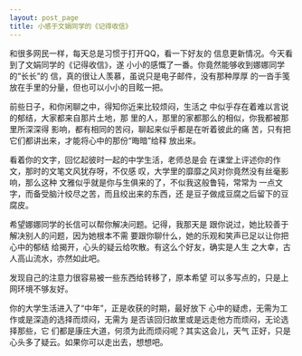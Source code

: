 ```yaml
---
layout: post_page
title: 小感于文娟同学的《记得收信》
---
```


和很多网民一样，每天总是习惯于打开QQ，看一下好友的
信息更新情况。今天看到了文娟同学的《记得收信》，遂
小小的感慨了一番。你竟然能够收到娜娜同学的“长长”的
信，真的很让人羡慕，虽说只是电子邮件，没有那种厚厚
的一沓手笺放在手里的分量，但也可以小小的目眩一把。

前些日子，和你闲聊之中，得知你近来比较烦闷，生活之
中似乎存在着难以言说的郁结，大家都来自那片土地，那
里的人，那里的家都那么的相似，你我都被那里所深深得
影响，都有相同的苦闷，聊起来似乎都是在听着彼此的痛
苦，只有把它们都讲出来，才能将心中的那份“晦暗”给释
放出来。

看着你的文字，回忆起彼时一起的中学生活，老师总是会
在课堂上评述你的作文，那时的文笔文风犹存呀，不仅感
叹，大学里的靡靡之风对你竟然没有丝毫影响，那么这种
文雅似乎就是你与生俱来的了，不似我这般鲁钝，常常为
一点文字，而备受脑汁绞尽之苦，而且绞出来的东西，还
是豆子做成豆腐之后留下的豆腐皮。

希望娜娜同学的长信可以帮你解决问题。记得，我那天是
跟你说过，她比较善于解决别人的问题，因为她根本不需
要跟你聊什么，她的乐观和笑声已足以让你把心中的郁结
给揭开，心头的疑云给吹散。有这么个好友，确实是人生
之大幸，古人高山流水，亦然如此吧。

发现自己的注意力很容易被一些东西给转移了，原本希望
可以多写点的，只是上网环境不够友好。

你的大学生活进入了“中年”，正是收获的时期，最好放下
心中的疑虑，无需为工作或是深造的选择而烦闷，无需为
是否该回归故里或是远走他方而烦闷，无论选择那些，它
们都是康庄大道，何须为此而烦闷呢？其实这会儿，天气
正好，只是心头多了疑云。如果你可以走出去，想想吧。

